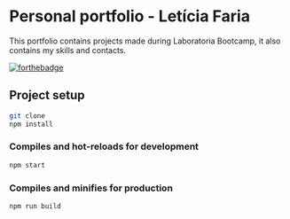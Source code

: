 # Personal portfolio - Letícia Faria

This portfolio contains projects made during Laboratoria Bootcamp, it also contains my skills and contacts.

[![forthebadge](https://forthebadge.com/images/badges/check-it-out.svg)](https://leticianfaria.github.io/portfolio/)


## Project setup

```bash
git clone 
npm install
```

### Compiles and hot-reloads for development

```bash
npm start
```

### Compiles and minifies for production

```bash
npm run build
```

